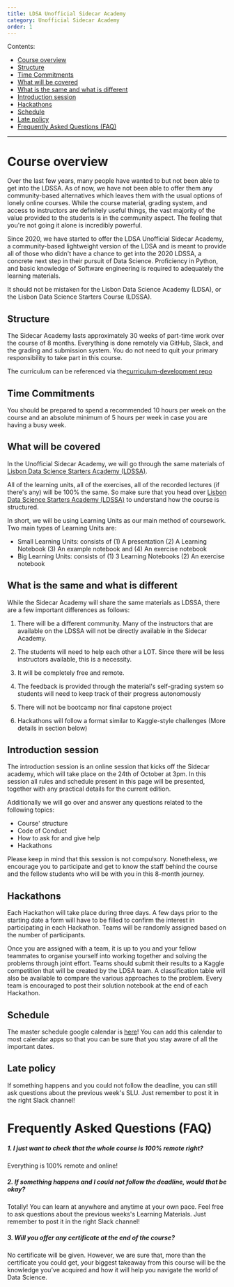 ```yaml
---
title: LDSA Unofficial Sidecar Academy
category: Unofficial Sidecar Academy
order: 1
---
```


Contents:
- [Course overview](#course-overview)
- [Structure](#structure)
- [Time Commitments](#time-commitments)
- [What will be covered](#what-will-be-covered)
- [What is the same and what is different](#what-is-the-same-and-what-is-different)
- [Introduction session](#introduction-session)
- [Hackathons](#hackathons)
- [Schedule](#schedule)
- [Late policy](#late-policy)
- [Frequently Asked Questions (FAQ)](#frequently-asked-questions-faq)

---

# Course overview
Over the last few years, many people have wanted to but not been able to get into the LDSSA. As of now, we have not been able to offer them any community-based alternatives which leaves them with the usual options of lonely online courses. While the course material, grading system, and access to instructors are definitely useful things, the vast majority of the value provided to the students is in the community aspect. The feeling that you're not going it alone is incredibly powerful.

Since 2020, we have started to offer the LDSA Unofficial Sidecar Academy, a community-based lightweight version of the LDSA and is meant to provide all of those who didn't have a chance to get into the 2020 LDSSA, a concrete next step in their pursuit of Data Science. Proficiency in Python, and basic knowledge of Software engineering is required to adequately the learning materials.

It should not be mistaken for the Lisbon Data Science Academy (LDSA), or the Lisbon Data Science Starters Course (LDSSA).

## Structure

The Sidecar Academy lasts approximately 30 weeks of part-time work over the course of 8 months. Everything is done remotely via GitHub, Slack, and the grading and submission system. You do not need to quit your primary responsibility to take part in this course.

The curriculum can be referenced via the[curriculum-development repo](https://github.com/LDSSA/curriculum-development)

## Time Commitments

You should be prepared to spend a recommended 10 hours per week on the course and an absolute minimum of 5 hours per week in case you are having a busy week.


## What will be covered

In the Unofficial Sidecar Academy, we will go through the same materials of [Lisbon Data Science Starters Academy (LDSSA)](https://ldssa.github.io/wiki/Starters%20Academy%20(LDSSA)/01-Starters-Academy-(Course)/).

All of the learning units, all of the exercises, all of the recorded lectures (if there's any) will be 100% the same. So make sure that you head over [Lisbon Data Science Starters Academy (LDSSA)](https://ldssa.github.io/wiki/Starters%20Academy%20(LDSSA)/01-Starters-Academy-(Course)/) to understand how the course is structured. 

In short, we will be using Learning Units as our main method of coursework. Two main types of Learning Units are:
- Small Learning Units: consists of (1) A presentation (2) A Learning Notebook (3) An example notebook and (4) An exercise notebook
- Big Learning Units: consists of (1) 3 Learning Notebooks (2) An exercise notebook


## What is the same and what is different

While the Sidecar Academy will share the same materials as LDSSA, there are a few important differences as follows:


1. There will be a different community. Many of the instructors that are available on the LDSSA will not be directly available in the Sidecar Academy.

2. The students will need to help each other a LOT. Since there will be less instructors available, this is a necessity.

3. It will be completely free and remote.

4. The feedback is provided through the material's self-grading system so students will need to keep track of their progress autonomously

5. There will not be bootcamp nor final capstone project

6. Hackathons will follow a format similar to Kaggle-style challenges (More details in section below)


## Introduction session
The introduction session is an online session that kicks off the Sidecar academy, which will take place on the 24th of October at 3pm. In this session all rules and schedule present in this page will be presented, together with any practical details for the current edition.

Additionally we will go over and answer any questions related to the following topics:
- Course' structure
- Code of Conduct
- How to ask for and give help
- Hackathons

Please keep in mind that this session is not compulsory. Nonetheless, we encourage you to participate and get to know the staff behind the course and the fellow students who will be with you in this 8-month journey.


## Hackathons 

Each Hackathon will take place during three days. A few days prior to the starting date a form will have to be filled to confirm the interest in participating in each Hackathon. Teams will be randomly assigned based on the number of participants.

Once you are assigned with a team, it is up to you and your fellow teammates to organise yourself into working together and solving the problems through joint effort. Teams should submit their results to a Kaggle competition that will be created by the LDSA team. A classification table will also be available to compare the various approaches to the problem. Every team is encouraged to post their solution notebook at the end of each Hackathon.


## Schedule

The master schedule google calendar is [here](https://calendar.google.com/calendar/embed?src=j8t3fmuv53pppvf2vcnfji4tl8%40group.calendar.google.com&ctz=Europe%2FLisbon)!
You can add this calendar to most calendar apps so that you can be sure that you stay aware of all the important dates.

## Late policy
If something happens and you could not follow the deadline, you can still ask questions about the previous week's SLU. Just remember to post it in the right Slack channel!


# Frequently Asked Questions (FAQ)

##### 1. I just want to check that the whole course is 100% remote right?
Everything is 100% remote and online!

##### 2. If something happens and I could not follow the deadline, would that be okay?
Totally! You can learn at anywhere and anytime at your own pace. Feel free to ask questions about the previous weeks's Learning Materials. Just remember to post it in the right Slack channel!

##### 3. Will you offer any certificate at the end of the course?
No certificate will be given. However, we are sure that, more than the certificate you could get, your biggest takeaway from this course will be the knowledge you've acquired and how it will help you navigate the world of Data Science.


